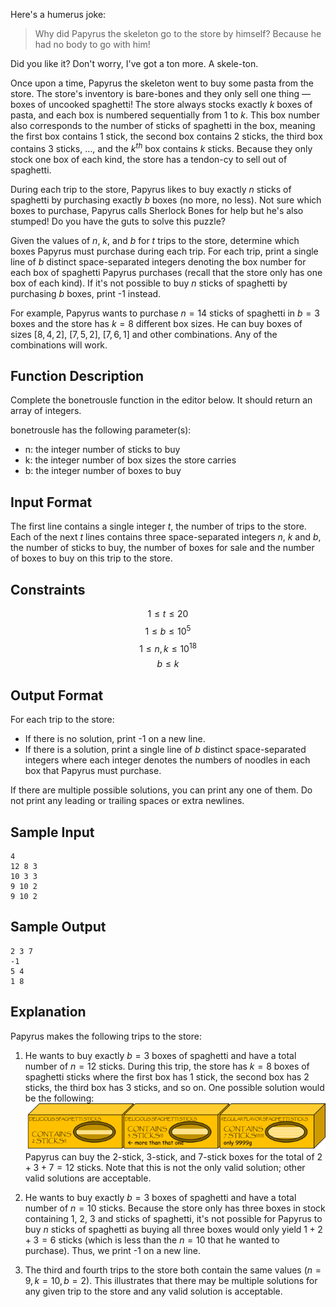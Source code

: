 Here's a humerus joke:

> Why did Papyrus the skeleton go to the store by himself? Because he had no body to go with him!

Did you like it? Don't worry, I've got a ton more. A skele-ton.

Once upon a time, Papyrus the skeleton went to buy some pasta from the store. The store's inventory is bare-bones and they only sell one thing — boxes of uncooked spaghetti! The store always stocks exactly $k$ boxes of pasta, and each box is numbered sequentially from $1$ to $k$. This box number also corresponds to the number of sticks of spaghetti in the box, meaning the first box contains $1$ stick, the second box contains $2$ sticks, the third box contains $3$ sticks, …, and the $k^{th}$ box contains $k$ sticks. Because they only stock one box of each kind, the store has a tendon-cy to sell out of spaghetti.

During each trip to the store, Papyrus likes to buy exactly $n$ sticks of spaghetti by purchasing exactly $b$ boxes (no more, no less). Not sure which boxes to purchase, Papyrus calls Sherlock Bones for help but he's also stumped! Do you have the guts to solve this puzzle?

Given the values of $n$, $k$, and $b$ for $t$ trips to the store, determine which boxes Papyrus must purchase during each trip. For each trip, print a single line of $b$ distinct space-separated integers denoting the box number for each box of spaghetti Papyrus purchases (recall that the store only has one box of each kind). If it's not possible to buy $n$ sticks of spaghetti by purchasing $b$ boxes, print -1 instead.

For example, Papyrus wants to purchase $n=14$ sticks of spaghetti in $b=3$ boxes and the store has $k=8$ different box sizes. He can buy boxes of sizes $[8,4,2]$, $[7,5,2]$, $[7,6,1]$ and other combinations. Any of the combinations will work.

## Function Description

Complete the bonetrousle function in the editor below. It should return an array of integers.

bonetrousle has the following parameter(s):

* n: the integer number of sticks to buy
* k: the integer number of box sizes the store carries
* b: the integer number of boxes to buy

## Input Format

The first line contains a single integer $t$, the number of trips to the store. 
Each of the next $t$ lines contains three space-separated integers $n$, $k$ and $b$, the number of sticks to buy, the number of boxes for sale and the number of boxes to buy on this trip to the store.

## Constraints
$$ 1 \leq t \leq 20$$
$$ 1 \leq b \leq 10^5$$
$$ 1 \leq n,k \leq 10^{18}$$
$$ b \leq k $$

## Output Format

For each trip to the store:

* If there is no solution, print -1 on a new line.
* If there is a solution, print a single line of $b$ distinct space-separated integers where each integer denotes the numbers of noodles in each box that Papyrus must purchase.

If there are multiple possible solutions, you can print any one of them. Do not print any leading or trailing spaces or extra newlines.

## Sample Input

    4
    12 8 3
    10 3 3
    9 10 2
    9 10 2
## Sample Output

    2 3 7
    -1
    5 4
    1 8
## Explanation

Papyrus makes the following trips to the store:

1. He wants to buy exactly $b=3$ boxes of spaghetti and have a total number of $n=12$ sticks. During this trip, the store has $k=8$ boxes of spaghetti sticks where the first box has $1$ stick, the second box has $2$ sticks, the third box has $3$ sticks, and so on. One possible solution would be the following:
![Explanation](img/../../img/pic6.png)
Papyrus can buy the $2$-stick, $3$-stick, and $7$-stick boxes for the total of $2+3+7=12$ sticks. Note that this is not the only valid solution; other valid solutions are acceptable.

1. He wants to buy exactly $b=3$ boxes of spaghetti and have a total number of $n=10$ sticks. Because the store only has three boxes in stock containing $1$, $2$, $3$ and  sticks of spaghetti, it's not possible for Papyrus to buy $n$ sticks of spaghetti as buying all three boxes would only yield $1+2+3=6$ sticks (which is less than the $n=10$ that he wanted to purchase). Thus, we print -1 on a new line.
2. The third and fourth trips to the store both contain the same values $(n=9, k=10, b=2)$. This illustrates that there may be multiple solutions for any given trip to the store and any valid solution is acceptable.